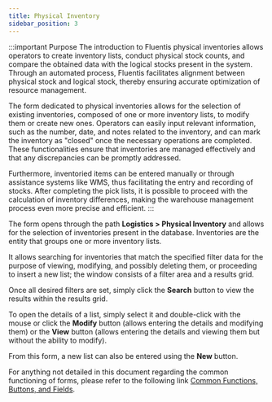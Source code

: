 ```yaml
---
title: Physical Inventory
sidebar_position: 3
---
```


:::important Purpose
The introduction to Fluentis physical inventories allows operators to create inventory lists, conduct physical stock counts, and compare the obtained data with the logical stocks present in the system. Through an automated process, Fluentis facilitates alignment between physical stock and logical stock, thereby ensuring accurate optimization of resource management.

The form dedicated to physical inventories allows for the selection of existing inventories, composed of one or more inventory lists, to modify them or create new ones. Operators can easily input relevant information, such as the number, date, and notes related to the inventory, and can mark the inventory as "closed" once the necessary operations are completed. These functionalities ensure that inventories are managed effectively and that any discrepancies can be promptly addressed.

Furthermore, inventoried items can be entered manually or through assistance systems like WMS, thus facilitating the entry and recording of stocks. After completing the pick lists, it is possible to proceed with the calculation of inventory differences, making the warehouse management process even more precise and efficient.
:::

The form opens through the path **Logistics > Physical Inventory** and allows for the selection of inventories present in the database. Inventories are the entity that groups one or more inventory lists.

It allows searching for inventories that match the specified filter data for the purpose of viewing, modifying, and possibly deleting them, or proceeding to insert a new list; the window consists of a filter area and a results grid.

Once all desired filters are set, simply click the **Search** button to view the results within the results grid.

To open the details of a list, simply select it and double-click with the mouse or click the **Modify** button (allows entering the details and modifying them) or the **View** button (allows entering the details and viewing them but without the ability to modify).

From this form, a new list can also be entered using the **New** button.

For anything not detailed in this document regarding the common functioning of forms, please refer to the following link [Common Functions, Buttons, and Fields](/docs/guide/common).